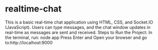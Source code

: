 # realtime-chat
This is a basic real-time chat application using HTML, CSS, and Socket.IO (JavaScript). 
Users can type messages, and the chat window updates in real-time as messages are sent and received. 
Steps to Run the Project: 
In the terminal, run: node app 
Press Enter and Open your browser and go to:http://localhost:9000
